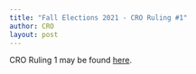 ```yaml
---
title: "Fall Elections 2021 - CRO Ruling #1"
author: CRO
layout: post
---
```


CRO Ruling 1 may be found <a href="https://drive.google.com/file/d/1HobWrLD4hI5IsCjliJSJHomaDifQU0Hk/view?usp=sharing">here</a>.